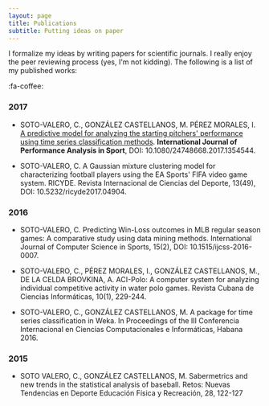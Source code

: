 ```yaml
---
layout: page
title: Publications
subtitle: Putting ideas on paper
---
```


I formalize my ideas by writing papers for scientific journals. I really enjoy the peer reviewing process (yes, I'm not kidding). The following is a list of my published works:

:fa-coffee: 

### 2017

* SOTO-VALERO, C., GONZÁLEZ CASTELLANOS, M. PÉREZ MORALES, I. [A predictive model for analyzing the starting pitchers' performance using time series classification methods](https://www.researchgate.net/publication/318834125_A_predictive_model_for_analysing_the_starting_pitchers'_performance_using_time_series_classification_methods). **International Journal of Performance Analysis in Sport**, DOI: 10.1080/24748668.2017.1354544. 

* SOTO-VALERO, C. A Gaussian mixture clustering model for characterizing football players using the EA Sports' FIFA video game system. RICYDE. Revista Internacional de Ciencias del Deporte, 13(49), DOI: 10.5232/ricyde2017.04904. 

### 2016

* SOTO-VALERO, C. Predicting Win-Loss outcomes in MLB regular season games: A comparative study using data mining methods. International Journal of Computer Science in Sports, 15(2), DOI: 10.1515/ijcss-2016-0007. 

* SOTO-VALERO, C., PÉREZ MORALES, I., GONZÁLEZ CASTELLANOS, M., DE LA CELDA BROVKINA, A. ACI-Polo: A computer system for analyzing individual competitive activity in water polo games. Revista Cubana de Ciencias Informáticas, 10(1), 229-244. 

* SOTO-VALERO, C., GONZÁLEZ CASTELLANOS, M. A package for time series classification in Weka. In Proceedings of the III Conferencia Internacional en Ciencias Computacionales e Informáticas, Habana 2016.

### 2015

* SOTO VALERO, C., GONZÁLEZ CASTELLANOS, M. Sabermetrics and new trends in the statistical analysis of baseball. Retos: Nuevas Tendencias en Deporte Educación Física y Recreación, 28, 122-127 
